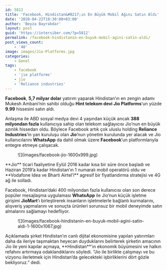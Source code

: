 ```yaml
---
id: 5812
title: 'Facebook, Hindistan&#8217;ın En Büyük Mobil Ağını Satın Aldı'
date: '2020-04-22T19:30:00+03:00'
author: 'Beyza Bayrakdar'
layout: post
guid: 'https://intersiber.com/?p=5812'
permalink: /facebook-hindistanin-en-buyuk-mobil-agini-satin-aldi/
post_views_count:
    - '40'
image: images/Jio-Platforms.jpg
categories:
    - Genel
tags:
    - facebook
    - 'jie platforms'
    - jio
    - 'Reliance industries'
---
```


**Facebook**, **5,7 milyar dolar** yatırım yaparak Hindistan’ın en zengin adamı Mukesh Ambani’nin sahibi olduğu **Hint telekom devi Jio Platforms**‘un yüzde **9.99** hissesini satın aldı.

Anlaşma ile ABD sosyal medya devi 4 yaşından küçük ancak **388 milyondan fazla** kullanıcıya sahip olan telekom sağlayıcısı Jio’nun en büyük azınlık hissedarı oldu. Böylece Facebook artık çok uluslu holding **Reliance Industries**‘in yan kuruluşu olan **Jio**’nun yönetim kurulunda yer alacak ve Jio kullanıcılarını **WhatsApp** da dahil olmak üzere **Facebook**’un platformlarıyla entegre etmeye çalışacak.

<figure class="wp-block-image size-large">![](images/facebook-jio-1600x999.jpg)</figure>**Jio** ticari faaliyetine Eylül 2016 kadar kısa bir süre önce başladı ve Haziran 2019’a kadar Hindistan’ın 1 numaralı mobil operatörü oldu ve **Vodafone Idea ve Bharti Airtel’i** agresif bir fiyatlandırma stratejisi ve 4G ağ ile solladı.

Facebook, Hindistan’daki 400 milyondan fazla kullanıcısı olan son derece popüler mesajlaşma uygulaması **WhatsApp** ile Jio’nun küçük işletme girişimi **JioMart**‘ı birleştirerek insanların işletmelerle bağlantı kurmalarını, alışveriş yapmalarını ve sonuçta ürünleri sorunsuz bir mobil deneyimde satın almalarını sağlamayı hedefliyor.

<figure class="wp-block-image size-large">![](images/facebook-hindistanin-en-buyuk-mobil-agini-satin-aldi-1-1600x1067.jpg)</figure>Açıklamada şirket Hindistan’ın canlı dijital ekonomisine yapılan yatırımları daha da ileriye taşımaktan heyecan duyduklarını belirterek şirketin amacının Jio ile yeni kapılar açmaya, **Hindistan**’ın ekonomik büyümesini ve halkın refahını artırmaya odaklandıklarını söyledi. “Jio ile birlikte çalışmayı ve bu vizyonu ilerletmek için Hindistan’da gelecekteki işbirliklerini dört gözle bekliyoruz.” dedi.